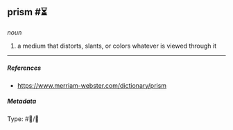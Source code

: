 
## prism  #⏳ 

_noun_

1. a medium that distorts, slants, or colors whatever is viewed through it

___

##### References 

- https://www.merriam-webster.com/dictionary/prism

##### Metadata

Type: #💬/💬 
